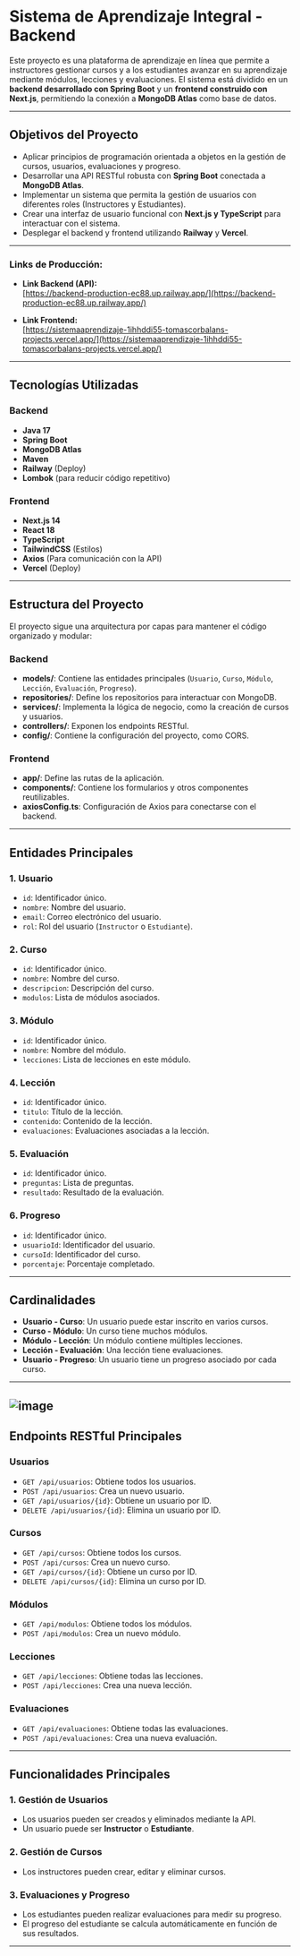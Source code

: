 # Sistema de Aprendizaje Integral - Backend

Este proyecto es una plataforma de aprendizaje en línea que permite a instructores gestionar cursos y a los estudiantes avanzar en su aprendizaje mediante módulos, lecciones y evaluaciones. El sistema está dividido en un **backend desarrollado con Spring Boot** y un **frontend construido con Next.js**, permitiendo la conexión a **MongoDB Atlas** como base de datos.

---

## Objetivos del Proyecto

- Aplicar principios de programación orientada a objetos en la gestión de cursos, usuarios, evaluaciones y progreso.
- Desarrollar una API RESTful robusta con **Spring Boot** conectada a **MongoDB Atlas**.
- Implementar un sistema que permita la gestión de usuarios con diferentes roles (Instructores y Estudiantes).
- Crear una interfaz de usuario funcional con **Next.js y TypeScript** para interactuar con el sistema.
- Desplegar el backend y frontend utilizando **Railway** y **Vercel**.

---

### Links de Producción:

- **Link Backend (API):**  
  [https://backend-production-ec88.up.railway.app/](https://backend-production-ec88.up.railway.app/)

- **Link Frontend:**  
  [https://sistemaaprendizaje-1ihhddi55-tomascorbalans-projects.vercel.app/](https://sistemaaprendizaje-1ihhddi55-tomascorbalans-projects.vercel.app/)

---

## Tecnologías Utilizadas

### Backend
- **Java 17**
- **Spring Boot**
- **MongoDB Atlas**
- **Maven**
- **Railway** (Deploy)
- **Lombok** (para reducir código repetitivo)

### Frontend
- **Next.js 14**
- **React 18**
- **TypeScript**
- **TailwindCSS** (Estilos)
- **Axios** (Para comunicación con la API)
- **Vercel** (Deploy)

---

## Estructura del Proyecto

El proyecto sigue una arquitectura por capas para mantener el código organizado y modular:

### Backend
- **models/**: Contiene las entidades principales (`Usuario`, `Curso`, `Módulo`, `Lección`, `Evaluación`, `Progreso`).
- **repositories/**: Define los repositorios para interactuar con MongoDB.
- **services/**: Implementa la lógica de negocio, como la creación de cursos y usuarios.
- **controllers/**: Exponen los endpoints RESTful.
- **config/**: Contiene la configuración del proyecto, como CORS.

### Frontend
- **app/**: Define las rutas de la aplicación.
- **components/**: Contiene los formularios y otros componentes reutilizables.
- **axiosConfig.ts**: Configuración de Axios para conectarse con el backend.

---

## Entidades Principales

### 1. Usuario
- `id`: Identificador único.
- `nombre`: Nombre del usuario.
- `email`: Correo electrónico del usuario.
- `rol`: Rol del usuario (`Instructor` o `Estudiante`).

### 2. Curso
- `id`: Identificador único.
- `nombre`: Nombre del curso.
- `descripcion`: Descripción del curso.
- `modulos`: Lista de módulos asociados.

### 3. Módulo
- `id`: Identificador único.
- `nombre`: Nombre del módulo.
- `lecciones`: Lista de lecciones en este módulo.

### 4. Lección
- `id`: Identificador único.
- `titulo`: Título de la lección.
- `contenido`: Contenido de la lección.
- `evaluaciones`: Evaluaciones asociadas a la lección.

### 5. Evaluación
- `id`: Identificador único.
- `preguntas`: Lista de preguntas.
- `resultado`: Resultado de la evaluación.

### 6. Progreso
- `id`: Identificador único.
- `usuarioId`: Identificador del usuario.
- `cursoId`: Identificador del curso.
- `porcentaje`: Porcentaje completado.

---

## Cardinalidades

- **Usuario - Curso**: Un usuario puede estar inscrito en varios cursos.
- **Curso - Módulo**: Un curso tiene muchos módulos.
- **Módulo - Lección**: Un módulo contiene múltiples lecciones.
- **Lección - Evaluación**: Una lección tiene evaluaciones.
- **Usuario - Progreso**: Un usuario tiene un progreso asociado por cada curso.

---
![image](https://github.com/user-attachments/assets/ee4d4947-daef-48f9-ba25-333b0d083389)
---
## Endpoints RESTful Principales

### Usuarios
- `GET /api/usuarios`: Obtiene todos los usuarios.
- `POST /api/usuarios`: Crea un nuevo usuario.
- `GET /api/usuarios/{id}`: Obtiene un usuario por ID.
- `DELETE /api/usuarios/{id}`: Elimina un usuario por ID.

### Cursos
- `GET /api/cursos`: Obtiene todos los cursos.
- `POST /api/cursos`: Crea un nuevo curso.
- `GET /api/cursos/{id}`: Obtiene un curso por ID.
- `DELETE /api/cursos/{id}`: Elimina un curso por ID.

### Módulos
- `GET /api/modulos`: Obtiene todos los módulos.
- `POST /api/modulos`: Crea un nuevo módulo.

### Lecciones
- `GET /api/lecciones`: Obtiene todas las lecciones.
- `POST /api/lecciones`: Crea una nueva lección.

### Evaluaciones
- `GET /api/evaluaciones`: Obtiene todas las evaluaciones.
- `POST /api/evaluaciones`: Crea una nueva evaluación.

---

## Funcionalidades Principales

### 1. Gestión de Usuarios
- Los usuarios pueden ser creados y eliminados mediante la API.
- Un usuario puede ser **Instructor** o **Estudiante**.

### 2. Gestión de Cursos
- Los instructores pueden crear, editar y eliminar cursos.

### 3. Evaluaciones y Progreso
- Los estudiantes pueden realizar evaluaciones para medir su progreso.
- El progreso del estudiante se calcula automáticamente en función de sus resultados.

---

